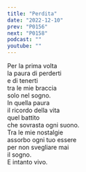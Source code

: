 ```yaml
---
title: "Perdita"
date: "2022-12-10"
prev: "P0156"
next: "P0158"
podcast: ""
youtube: ""
---
```


Per la prima volta  
la paura di perderti  
e di tenerti  
tra le mie braccia  
solo nel sogno.  
In quella paura  
il ricordo della vita  
quel battito  
che sovrasta ogni suono.  
Tra le mie nostalgie  
assorbo ogni tuo essere  
per non svegliare mai  
il sogno.  
E intanto vivo.
